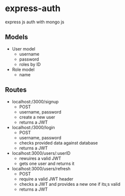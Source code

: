 # express-auth
express js auth with mongo js


## Models
- User model
    - username
    - password
    - roles by ID
- Role model
    - name

## Routes
- localhost:/3000/signup
    - POST
    - username, password
    - create a new user
    - returns a JWT
- localhost:/3000/login
    - POST
    - username, password
    - checks provided data against database
    - returns a JWT
- localhost:3000/users/:userID
    - rewuires a valid JWT
    - gets one user and returns it
- localhost:3000/users/refresh
    - POST
    - require a valid JWT header
    - checks a JWT and provides a new one if its;s valid
    - returns a JWT
